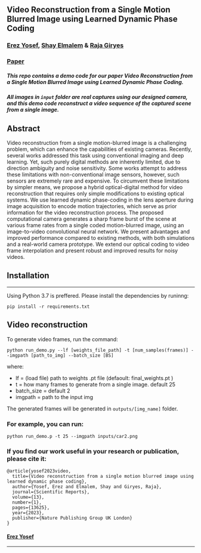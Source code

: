   
## Video Reconstruction from a Single Motion Blurred Image using Learned Dynamic Phase Coding  
### [Erez Yosef](https://erezyosef.github.io/), [Shay Elmalem](https://scholar.google.com/citations?user=4N4ToIkAAAAJ&hl=en) & [Raja Giryes](https://www.giryes.sites.tau.ac.il/)
### [Paper](https://www.nature.com/articles/s41598-023-40297-0)  

##### This repo contains a demo code for our paper _Video Reconstruction from a Single Motion Blurred Image using Learned Dynamic Phase Coding_.

##### All images in `input` folder are real captures using our designed camera, and this demo code reconstruct a video sequence of the captured scene from a single image.

## Abstract    
Video reconstruction from a single motion-blurred image is a challenging problem, which can enhance the capabilities of existing cameras. Recently, several works addressed this task using conventional imaging and deep learning. Yet, such purely digital methods are inherently limited, due to direction ambiguity and noise sensitivity. Some works attempt to address these limitations with non-conventional image sensors, however, such sensors are extremely rare and expensive. To circumvent these limitations by simpler means, we propose a hybrid optical-digital method for video reconstruction that requires only simple modifications to existing optical systems. We use learned dynamic phase-coding in the lens aperture during image acquisition to encode motion trajectories, which serve as prior information for the video reconstruction process. The proposed computational camera generates a sharp frame burst of the scene at various frame rates from a single coded motion-blurred image, using an image-to-video convolutional neural network. We present advantages and improved performance compared to existing methods, with both simulations and a real-world camera prototype. We extend our optical coding to video frame interpolation and present robust and improved results for noisy videos.  


## Installation  
-------------  
Using Python 3.7 is preffered.
Please install the dependencies by runinng:
```  
pip install -r requirements.txt  
```  
  
## Video reconstruction  
  
To generate video frames, run the command:  
```
python run_demo.py --lf [weights_file_path] -t [num_samples(frames)] --imgpath [path_to_img] --batch_size [BS]
```
where: 

- lf = (load file) path to weights .pt file (defaoult: final_weights.pt )  
- t = how many frames to generate from a single image. default 25  
- batch_size = default 2  
- imgpath = path to the input img
  
The generated frames will be generated in `outputs/[img_name]` folder.
### For example, you can run:  
```python run_demo.p -t 25 --imgpath inputs/car2.png```

### If you find our work useful in your research or publication, please cite it:


```
@article{yosef2023video,
  title={Video reconstruction from a single motion blurred image using learned dynamic phase coding},
  author={Yosef, Erez and Elmalem, Shay and Giryes, Raja},
  journal={Scientific Reports},
  volume={13},
  number={1},
  pages={13625},
  year={2023},
  publisher={Nature Publishing Group UK London}
}
```

#### [Erez Yosef](https://erezyosef.github.io/)
------